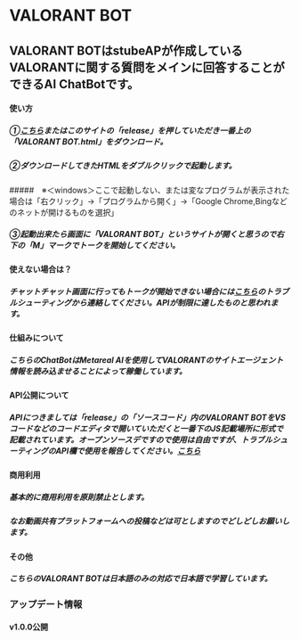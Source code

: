 # VALORANT BOT
## VALORANT BOTはstubeAPが作成しているVALORANTに関する質問をメインに回答することができるAI ChatBotです。
#### 使い方
##### ①[こちら](URL)またはこのサイトの「release」を押していただき一番上の「VALORANT BOT.html」をダウンロード。
##### ②ダウンロードしてきたHTMLをダブルクリックで起動します。
#####　※＜windows＞ここで起動しない、または変なプログラムが表示された場合は「右クリック」→「プログラムから開く」→「Google Chrome,Bingなどのネットが開けるものを選択」
##### ③起動出来たら画面に「VALORANT BOT」というサイトが開くと思うので右下の「M」マークでトークを開始してください。

#### 使えない場合は？
##### チャットチャット画面に行ってもトークが開始できない場合には[こちら](https://forms.gle/w4Lix9LnG9wv2b399)のトラブルシューティングから連絡してください。APIが制限に達したものと思われます。

#### 仕組みについて
##### こちらのChatBotはMetareal AIを使用してVALORANTのサイトエージェント情報を読み込ませることによって稼働しています。

#### API公開について
##### APIにつきましては「release」の「ソースコード」内のVALORANT BOTをVSコードなどのコードエディタで開いていただくと一番下のJS記載場所に<skript>形式で記載されています。オープンソースデですので使用は自由ですが、トラブルシューティングのAPI欄で使用を報告してください。[こちら](https://forms.gle/w4Lix9LnG9wv2b399)

#### 商用利用
##### 基本的に商用利用を原則禁止とします。
##### なお動画共有プラットフォームへの投稿などは可としますのでどしどしお願いします。

#### その他
##### こちらのVALORANT BOTは日本語のみの対応で日本語で学習しています。

### アップデート情報
#### v1.0.0公開
